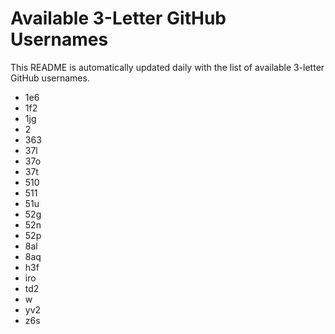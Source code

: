 # Available 3-Letter GitHub Usernames

This README is automatically updated daily with the list of available 3-letter GitHub usernames.

- 1e6
- 1f2
- 1jg
- 2
- 363
- 37l
- 37o
- 37t
- 510
- 511
- 51u
- 52g
- 52n
- 52p
- 8al
- 8aq
- h3f
- iro
- td2
- w
- yv2
- z6s

